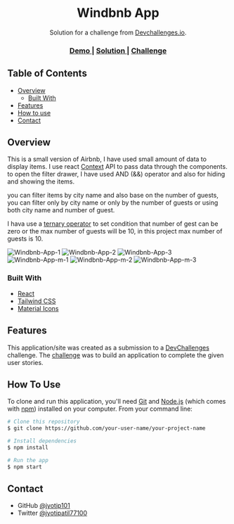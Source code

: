 <!-- Please update value in the {}  -->

<h1 align="center">   
Windbnb App
</h1>

<div align="center">
   Solution for a challenge from  <a href="http://devchallenges.io" target="_blank">Devchallenges.io</a>.
</div>

<div align="center">
  <h3>
    <a href="https://jyotip101.github.io/windbnb-project-in-react/">
      Demo
    </a>
    <span> | </span>
    <a href="https://devchallenges.io/solutions/2o52GEywcmglzAzLvrW4">
      Solution
    </a>
    <span> | </span>
    <a href="https://devchallenges.io/challenges/3JFYedSOZqAxYuOCNmYD">
      Challenge
    </a>
  </h3>
</div>
 
<!-- TABLE OF CONTENTS -->

## Table of Contents

- [Overview](#overview)
  - [Built With](#built-with)
- [Features](#features)
- [How to use](#how-to-use)
- [Contact](#contact) 

<!-- OVERVIEW -->

## Overview

This is a small version of Airbnb, I have used small amount of data to display items.
I use react [Context](https://reactjs.org/docs/context.html) API to pass data through the components.
to open the filter drawer, I have used AND (&&) operator and also for hiding and showing the items.

you can filter items by city name and also base on the number of guests,
you can filter only by city name or only by the number of guests or using both city name and number of guest.

I hava use a [ternary operator](https://developer.mozilla.org/en-US/docs/Web/JavaScript/Reference/Operators/Conditional_Operator) to set condition that number of gest can be zero or the max number of guests will be 10, in this project max number of guests is 10.

![Windbnb-App-1](https://user-images.githubusercontent.com/66724598/151699065-a5d7275b-42ec-4742-8fc6-1966afaea5ae.png)
![Windbnb-App-2](https://user-images.githubusercontent.com/66724598/151699067-6188cd23-7932-4ee6-958b-163aab4025a4.png)
![Windbnb-App-3](https://user-images.githubusercontent.com/66724598/151699071-6355fd00-93c7-4d59-b8e3-d6cfcc41d6d2.png)
![Windbnb-App-m-1](https://user-images.githubusercontent.com/66724598/151699077-6b1c0479-2936-48ac-89f9-cde6499a83c4.png)
![Windbnb-App-m-2](https://user-images.githubusercontent.com/66724598/151699095-8888f2f4-9f91-4e91-abe1-13ffa930cf91.png)
![Windbnb-App-m-3](https://user-images.githubusercontent.com/66724598/151699203-bc088fc3-ffbf-4c27-afcd-204a0d09f660.png)

<!--![Windbnb-App-m-1](https://user-images.githubusercontent.com/66724598/151699078-a2b4ed45-bae7-41c5-9441-f05318a71ded.png)

Introduce your projects by taking a screenshot or a gif. Try to tell visitors a story about your project by answering:

- Where can I see your demo?
- What was your experience?
- What have you learned/improved?
- Your wisdom? :) -->

### Built With

<!-- This section should list any major frameworks that you built your project using. Here are a few examples.-->

- [React](https://reactjs.org/)
- [Tailwind CSS](https://tailwindcss.com/)
- [Material Icons](https://fonts.googleapis.com/icon?family=Material+Icons)

## Features

<!-- List the features of your application or follow the template. Don't share the figma file here :) -->

This application/site was created as a submission to a [DevChallenges](https://devchallenges.io/challenges) challenge. The [challenge](https://devchallenges.io/challenges/3JFYedSOZqAxYuOCNmYD) was to build an application to complete the given user stories.

## How To Use

<!-- Example: -->

To clone and run this application, you'll need [Git](https://git-scm.com) and [Node.js](https://nodejs.org/en/download/) (which comes with [npm](http://npmjs.com)) installed on your computer. From your command line:

```bash
# Clone this repository
$ git clone https://github.com/your-user-name/your-project-name

# Install dependencies
$ npm install

# Run the app
$ npm start
```

<!-- ## Acknowledgements -->

<!-- This section should list any articles or add-ons/plugins that helps you to complete the project. This is optional but it will help you in the future. For example: -->

## Contact

- GitHub [@jyotip101](https://github.com/jyotip101)
- Twitter [@jyotipatil77100](https://twitter.com/jyotipatil77100)
